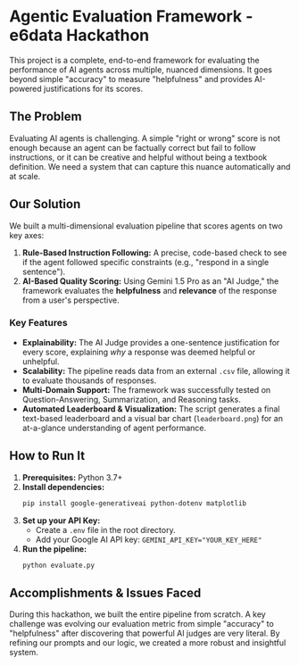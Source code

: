 # Agentic Evaluation Framework - e6data Hackathon

This project is a complete, end-to-end framework for evaluating the performance of AI agents across multiple, nuanced dimensions. It goes beyond simple "accuracy" to measure "helpfulness" and provides AI-powered justifications for its scores.

## The Problem
Evaluating AI agents is challenging. A simple "right or wrong" score is not enough because an agent can be factually correct but fail to follow instructions, or it can be creative and helpful without being a textbook definition. We need a system that can capture this nuance automatically and at scale.

## Our Solution
We built a multi-dimensional evaluation pipeline that scores agents on two key axes:
1.  **Rule-Based Instruction Following:** A precise, code-based check to see if the agent followed specific constraints (e.g., "respond in a single sentence").
2.  **AI-Based Quality Scoring:** Using Gemini 1.5 Pro as an "AI Judge," the framework evaluates the **helpfulness** and **relevance** of the response from a user's perspective.

### Key Features
*   **Explainability:** The AI Judge provides a one-sentence justification for every score, explaining *why* a response was deemed helpful or unhelpful.
*   **Scalability:** The pipeline reads data from an external `.csv` file, allowing it to evaluate thousands of responses.
*   **Multi-Domain Support:** The framework was successfully tested on Question-Answering, Summarization, and Reasoning tasks.
*   **Automated Leaderboard & Visualization:** The script generates a final text-based leaderboard and a visual bar chart (`leaderboard.png`) for an at-a-glance understanding of agent performance.

## How to Run It
1.  **Prerequisites:** Python 3.7+
2.  **Install dependencies:**
    ```bash
    pip install google-generativeai python-dotenv matplotlib
    ```
3.  **Set up your API Key:**
    *   Create a `.env` file in the root directory.
    *   Add your Google AI API key: `GEMINI_API_KEY="YOUR_KEY_HERE"`
4.  **Run the pipeline:**
    ```bash
    python evaluate.py
    ```

## Accomplishments & Issues Faced
During this hackathon, we built the entire pipeline from scratch. A key challenge was evolving our evaluation metric from simple "accuracy" to "helpfulness" after discovering that powerful AI judges are very literal. By refining our prompts and our logic, we created a more robust and insightful system.